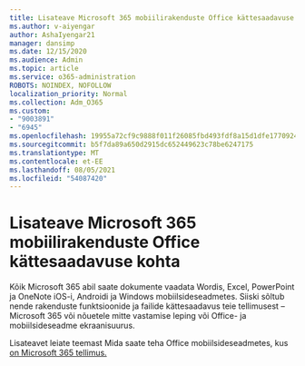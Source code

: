 ```yaml
---
title: Lisateave Microsoft 365 mobiilirakenduste Office kättesaadavuse kohta
ms.author: v-aiyengar
author: AshaIyengar21
manager: dansimp
ms.date: 12/15/2020
ms.audience: Admin
ms.topic: article
ms.service: o365-administration
ROBOTS: NOINDEX, NOFOLLOW
localization_priority: Normal
ms.collection: Adm_O365
ms.custom:
- "9003891"
- "6945"
ms.openlocfilehash: 19955a72cf9c9888f011f26085fbd493fdf8a15d1dfe17709244497f52be02d7
ms.sourcegitcommit: b5f7da89a650d2915dc652449623c78be6247175
ms.translationtype: MT
ms.contentlocale: et-EE
ms.lasthandoff: 08/05/2021
ms.locfileid: "54087420"
---
```

# <a name="learn-about-microsoft-365-subscriptionbased-availability-of-office-apps-features-on-mobile-devices"></a>Lisateave Microsoft 365 mobiilirakenduste Office kättesaadavuse kohta

Kõik Microsoft 365 abil saate dokumente vaadata Wordis, Excel, PowerPoint ja OneNote iOS-i, Androidi ja Windows mobiilsideseadmetes. Siiski sõltub nende rakenduste funktsioonide ja failide kättesaadavus teie tellimusest – Microsoft 365 või nõuetele mitte vastamise leping või Office- ja mobiilsideseadme ekraanisuurus.

Lisateavet leiate teemast Mida saate teha Office mobiilsideseadmetes, kus [on Microsoft 365 tellimus.](https://go.microsoft.com/fwlink/?linkid=2135575) 
